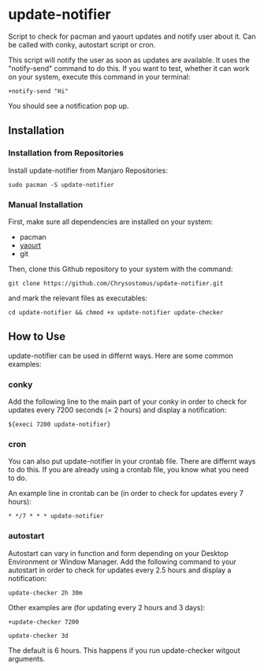 # update-notifier
Script to check for pacman and yaourt updates and notify user about it. Can be called with conky, autostart script or cron.
 
 This script will notify the user as soon as updates are available. It uses the "notify-send" command to do this. If you want to test, whether it can work on your system, execute this command in your terminal:
 ```
 +notify-send "Hi"
 ```
 You should see a notification pop up.

## Installation

### Installation from Repositories
Install update-notifier from Manjaro Repositories:
```
sudo pacman -S update-notifier
```

### Manual Installation
First, make sure all dependencies are installed on your system:
- pacman
- [yaourt](https://wiki.archlinux.org/index.php/Yaourt)
- git

Then, clone this Github repository to your system with the command:
```
git clone https://github.com/Chrysostomus/update-notifier.git
```
and mark the relevant files as executables:
```
cd update-notifier && chmod +x update-notifier update-checker
```


## How to Use
update-notifier can be used in differnt ways. Here are some common examples:

### conky
Add the following line to the main part of your conky in order to check for updates every 7200 seconds (= 2 hours) and display a notification: 
```
${execi 7200 update-notifier}
```

### cron
You can also put update-notifier in your crontab file. There are differnt ways to do this. If you are already using a crontab file, you know what you need to do.

An example line in crontab can be (in order to check for updates every 7 hours):
 ```
 * */7 * * * update-notifier
 ```
 

### autostart
Autostart can vary in function and form depending on your Desktop Environment or Window Manager. Add the following command to your autostart in order to check for updates every 2.5 hours and display a notification: 
```
update-checker 2h 30m
```
Other examples are (for updating every 2 hours and 3 days):
 ```
 +update-checker 7200
 ```
 ```
 update-checker 3d
 ```

The default is 6 hours. This happens if you run update-checker witgout arguments.
